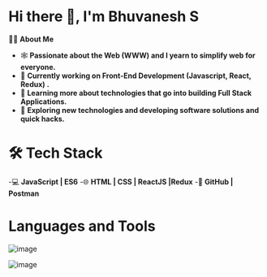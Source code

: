 # Hi there 👋, I'm Bhuvanesh S


👨🏻‍ **About Me**

- 🕸️   **Passionate about the Web (WWW) and I yearn to simplify web for everyone.**
- 🔭   **Currently working on Front-End Development (Javascript, React, Redux) .**
- 🌱   **Learning more about technologies that go into building Full Stack Applications.**
- 🤔   **Exploring new technologies and developing software solutions and quick hacks.**



# 🛠 **Tech Stack**

-💻  **JavaScript | ES6**
-🌐  **HTML | CSS | ReactJS |Redux**
-🔧  **GitHub | Postman**

# Languages and Tools

![image](https://user-images.githubusercontent.com/74610770/109203993-d4124b80-77ca-11eb-8f84-ebcfb72fb3cf.png)

![image](https://user-images.githubusercontent.com/74610770/109204504-6dd9f880-77cb-11eb-8c97-4f2e5fef0471.png)









